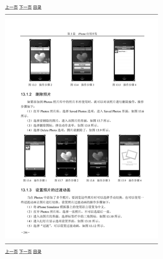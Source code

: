 [上一页](297.md) [下一页](299.md) [目录](../README.md)

***

![298](../images/298.png)

***

[上一页](297.md) [下一页](299.md) [目录](../README.md)